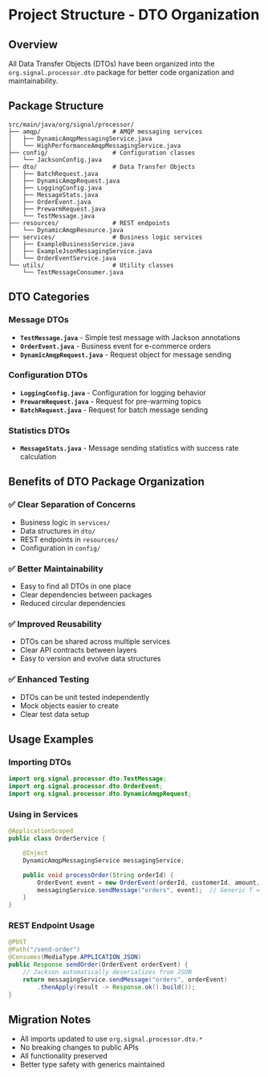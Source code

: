 # Project Structure - DTO Organization

## Overview

All Data Transfer Objects (DTOs) have been organized into the `org.signal.processor.dto` package for better code organization and maintainability.

## Package Structure

```
src/main/java/org/signal/processor/
├── amqp/                    # AMQP messaging services
│   ├── DynamicAmqpMessagingService.java
│   └── HighPerformanceAmqpMessagingService.java
├── config/                  # Configuration classes
│   └── JacksonConfig.java
├── dto/                     # Data Transfer Objects
│   ├── BatchRequest.java
│   ├── DynamicAmqpRequest.java
│   ├── LoggingConfig.java
│   ├── MessageStats.java
│   ├── OrderEvent.java
│   ├── PrewarmRequest.java
│   └── TestMessage.java
├── resources/               # REST endpoints
│   └── DynamicAmqpResource.java
├── services/                # Business logic services
│   ├── ExampleBusinessService.java
│   ├── ExampleJsonMessagingService.java
│   └── OrderEventService.java
└── utils/                   # Utility classes
    └── TestMessageConsumer.java
```

## DTO Categories

### Message DTOs

- **`TestMessage.java`** - Simple test message with Jackson annotations
- **`OrderEvent.java`** - Business event for e-commerce orders
- **`DynamicAmqpRequest.java`** - Request object for message sending

### Configuration DTOs

- **`LoggingConfig.java`** - Configuration for logging behavior
- **`PrewarmRequest.java`** - Request for pre-warming topics
- **`BatchRequest.java`** - Request for batch message sending

### Statistics DTOs

- **`MessageStats.java`** - Message sending statistics with success rate calculation

## Benefits of DTO Package Organization

### ✅ **Clear Separation of Concerns**

- Business logic in `services/`
- Data structures in `dto/`
- REST endpoints in `resources/`
- Configuration in `config/`

### ✅ **Better Maintainability**

- Easy to find all DTOs in one place
- Clear dependencies between packages
- Reduced circular dependencies

### ✅ **Improved Reusability**

- DTOs can be shared across multiple services
- Clear API contracts between layers
- Easy to version and evolve data structures

### ✅ **Enhanced Testing**

- DTOs can be unit tested independently
- Mock objects easier to create
- Clear test data setup

## Usage Examples

### Importing DTOs

```java
import org.signal.processor.dto.TestMessage;
import org.signal.processor.dto.OrderEvent;
import org.signal.processor.dto.DynamicAmqpRequest;
```

### Using in Services

```java
@ApplicationScoped
public class OrderService {

    @Inject
    DynamicAmqpMessagingService messagingService;

    public void processOrder(String orderId) {
        OrderEvent event = new OrderEvent(orderId, customerId, amount, OrderEvent.OrderEventType.CREATED);
        messagingService.sendMessage("orders", event);  // Generic T = OrderEvent
    }
}
```

### REST Endpoint Usage

```java
@POST
@Path("/send-order")
@Consumes(MediaType.APPLICATION_JSON)
public Response sendOrder(OrderEvent orderEvent) {
    // Jackson automatically deserializes from JSON
    return messagingService.sendMessage("orders", orderEvent)
        .thenApply(result -> Response.ok().build());
}
```

## Migration Notes

- All imports updated to use `org.signal.processor.dto.*`
- No breaking changes to public APIs
- All functionality preserved
- Better type safety with generics maintained

